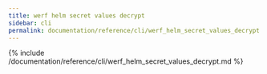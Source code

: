 ```yaml
---
title: werf helm secret values decrypt
sidebar: cli
permalink: documentation/reference/cli/werf_helm_secret_values_decrypt.html
---
```


{% include /documentation/reference/cli/werf_helm_secret_values_decrypt.md %}
